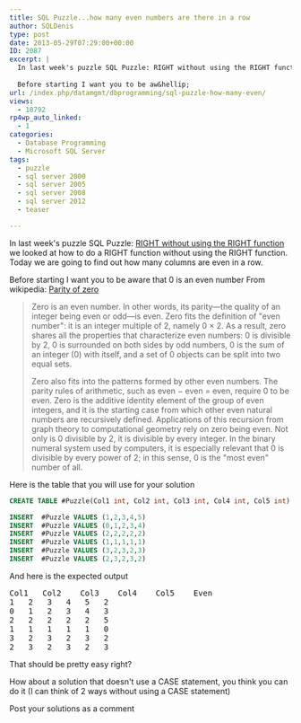 ```yaml
---
title: SQL Puzzle...how many even numbers are there in a row
author: SQLDenis
type: post
date: 2013-05-29T07:29:00+00:00
ID: 2087
excerpt: |
  In last week's puzzle SQL Puzzle: RIGHT without using the RIGHT function we looked at how to do a RIGHT function without using the RIGHT function. Today we are going to find out how many columns are even in a row. 
  
  Before starting I want you to be aw&hellip;
url: /index.php/datamgmt/dbprogramming/sql-puzzle-how-many-even/
views:
  - 18792
rp4wp_auto_linked:
  - 1
categories:
  - Database Programming
  - Microsoft SQL Server
tags:
  - puzzle
  - sql server 2000
  - sql server 2005
  - sql server 2008
  - sql server 2012
  - teaser

---
```

In last week's puzzle SQL Puzzle: [RIGHT without using the RIGHT function][1] we looked at how to do a RIGHT function without using the RIGHT function. Today we are going to find out how many columns are even in a row. 

Before starting I want you to be aware that 0 is an even number From wikipedia: [Parity of zero][2]

> Zero is an even number. In other words, its parity—the quality of an integer being even or odd—is even. Zero fits the definition of "even number": it is an integer multiple of 2, namely 0 × 2. As a result, zero shares all the properties that characterize even numbers: 0 is divisible by 2, 0 is surrounded on both sides by odd numbers, 0 is the sum of an integer (0) with itself, and a set of 0 objects can be split into two equal sets.
> 
> Zero also fits into the patterns formed by other even numbers. The parity rules of arithmetic, such as even &#8722; even = even, require 0 to be even. Zero is the additive identity element of the group of even integers, and it is the starting case from which other even natural numbers are recursively defined. Applications of this recursion from graph theory to computational geometry rely on zero being even. Not only is 0 divisible by 2, it is divisible by every integer. In the binary numeral system used by computers, it is especially relevant that 0 is divisible by every power of 2; in this sense, 0 is the "most even" number of all.

Here is the table that you will use for your solution

```sql
CREATE TABLE #Puzzle(Col1 int, Col2 int, Col3 int, Col4 int, Col5 int)

INSERT  #Puzzle VALUES (1,2,3,4,5)
INSERT  #Puzzle VALUES (0,1,2,3,4)
INSERT  #Puzzle VALUES (2,2,2,2,2)
INSERT  #Puzzle VALUES (1,1,1,1,1)
INSERT  #Puzzle VALUES (3,2,3,2,3)
INSERT  #Puzzle VALUES (2,3,2,3,2)
```

And here is the expected output

<pre>Col1	Col2	Col3	Col4	Col5	Even
1	2	3	4	5	2
0	1	2	3	4	3
2	2	2	2	2	5
1	1	1	1	1	0
3	2	3	2	3	2
2	3	2	3	2	3</pre>

That should be pretty easy right?

How about a solution that doesn't use a CASE statement, you think you can do it (I can think of 2 ways without using a CASE statement)

Post your solutions as a comment

 [1]: /index.php/DataMgmt/DBProgramming/sql-puzzle-right-without-using
 [2]: http://en.wikipedia.org/wiki/Parity_of_zero